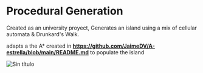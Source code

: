 # Procedural Generation

Created as an university proyect, Generates an island using a mix of cellular automata & Drunkard's Walk.

adapts a the A* created in **https://github.com/JaimeDV/A-estrella/blob/main/README.md** to populate the island 

![Sin título](https://github.com/user-attachments/assets/589007c3-e089-4b3e-a36e-8f74d78951ac)
